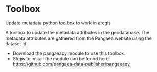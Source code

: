 # Toolbox
Update metadata python toolbox to work in arcgis

A toolbox to update the metadata attributes in the geodatabase. 
The metadata attributes are gathered from the Pangaea website using the dataset id.

- Download the pangaeapy module to use this toolbox.
- Steps to install the module can be found here: https://github.com/pangaea-data-publisher/pangaeapy

